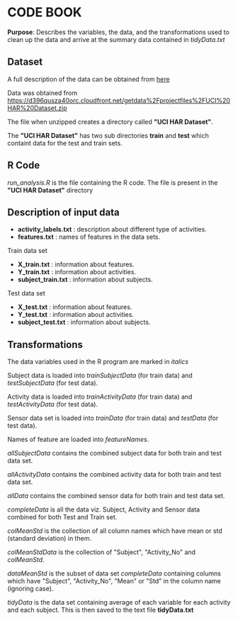 # CODE BOOK

**Purpose**: Describes the variables, the data, and the transformations used to clean up the data and arrive at the summary data contained in *tidyData.txt*

## Dataset

A full description of the data can be obtained from [here](http://archive.ics.uci.edu/ml/datasets/Human+Activity+Recognition+Using+Smartphones)

Data was obtained from https://d396qusza40orc.cloudfront.net/getdata%2Fprojectfiles%2FUCI%20HAR%20Dataset.zip

The file when unzipped creates a directory called **"UCI HAR Dataset"**.

The **"UCI HAR Dataset"** has two sub directories **train** and **test** which containt data for the test and train sets.

## R Code

*run_analysis.R* is the file containing the R code. The file is present in the **"UCI HAR Dataset"** directory


## Description of input data

- **activity_labels.txt** : description about different type of activities. 
- **features.txt** : names of features in the data sets. 

Train data set

- **X_train.txt** : information about features.
- **Y_train.txt** : information about activities.
- **subject_train.txt** : information about subjects.

Test data set

- **X_test.txt** : information about features. 
- **Y_test.txt** : information about activities. 
- **subject_test.txt** : information about subjects. 

## Transformations

The data variables used in the R program are marked in *italics*


Subject data is loaded into *trainSubjectData* (for train data) and *testSubjectData* (for test data).

Activity data is loaded into *trainActivityData* (for train data) and *testActivityData* (for test data).

Sensor data set is loaded into *trainData* (for train data) and *testData* (for test data).

Names of feature are loaded into *featureNames*.

*allSubjectData* contains the combined subject data for both train and test data set.  

*allActivityData* contains the combined activity data for both train and test data set.

*allData* contains the combined sensor data for both train and test data set.

*completeData* is all the data viz. Subject, Activity and Sensor data combined for both Test and Train set.

*colMeanStd* is the collection of all column names which have mean or std (standard deviation) in them.

*colMeanStdData* is the collection of "Subject", "Activity_No" and *colMeanStd*.

*dataMeanStd* is the subset of data set *completeData* containing columns which have "Subject", "Activity_No", "Mean" or "Std"  in the column name (ignoring case).


*tidyData* is the data set containing average of each variable for each activity and each subject. This is then saved to the text file **tidyData.txt** 












